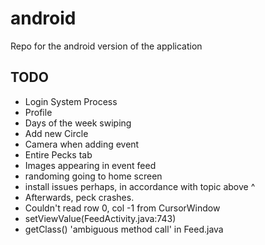 android
=======

Repo for the android version of the application

## TODO
- Login System Process
- Profile
- Days of the week swiping
- Add new Circle
- Camera when adding event
- Entire Pecks tab
- Images appearing in event feed
- randoming going to home screen
- install issues perhaps, in accordance with topic above ^
 - Afterwards, peck crashes.
 - Couldn't read row 0, col -1 from CursorWindow
 - setViewValue(FeedActivity.java:743)
- getClass() 'ambiguous method call' in Feed.java
 
